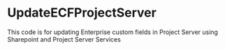UpdateECFProjectServer
======================

 This code is for updating Enterprise custom fields in Project Server using Sharepoint and Project Server Services
